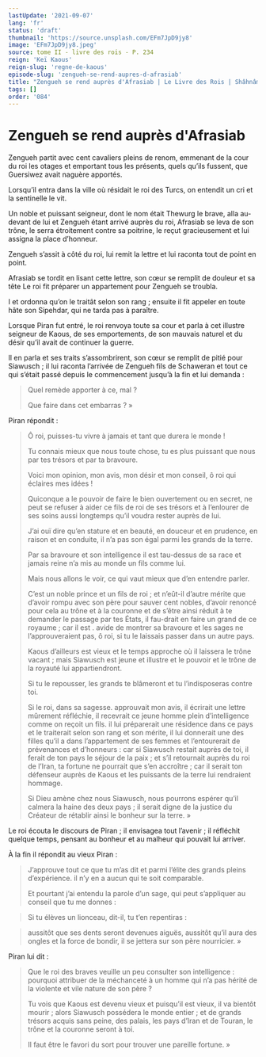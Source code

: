 ```yaml
---
lastUpdate: '2021-09-07'
lang: 'fr'
status: 'draft'
thumbnail: 'https://source.unsplash.com/EFm7JpD9jy8'
image: 'EFm7JpD9jy8.jpeg'
source: tome II - livre des rois - P. 234
reign: 'Keï Kaous'
reign-slug: 'regne-de-kaous'
episode-slug: 'zengueh-se-rend-aupres-d-afrasiab'
title: "Zengueh se rend auprès d'Afrasiab | Le Livre des Rois | Shâhnâmeh"
tags: []
order: '084'
---
```


<!-- LTeX: language=fr -->

# Zengueh se rend auprès d'Afrasiab

Zengueh partit avec cent cavaliers pleins de renom, emmenant de la cour du roi les otages et emportant tous les présents, quels qu’ils fussent, que Guersiwez avait naguère apportés.

Lorsqu’il entra dans la ville où résidait le roi des Turcs, on entendit un cri et la sentinelle le vit.

Un noble et puissant seigneur, dont le nom était Thewurg le brave, alla au-devant de lui et Zengueh étant arrivé auprès du roi, Afrasiab se leva de son trône, le serra étroitement contre sa poitrine, le reçut gracieusement et lui assigna la place d’honneur.

Zengueh s’assit à côté du roi, lui remit la lettre et lui raconta tout de point en point.

Afrasiab se tordit en lisant cette lettre, son cœur se remplit de douleur et sa tête Le roi fit préparer un appartement pour Zengueh se troubla.

I et ordonna qu’on le traitât selon son rang ; ensuite il fit appeler en toute hâte son Sipehdar, qui ne tarda pas à paraître.

Lorsque Piran fut entré, le roi renvoya toute sa cour et parla à cet illustre seigneur de Kaous, de ses emportements, de son mauvais naturel et du désir qu’il avait de continuer la guerre.

Il en parla et ses traits s’assombrirent, son cœur se remplit de pitié pour Siawusch ; il lui raconta l’arrivée de Zengueh fils de Schaweran et tout ce qui s’était passé depuis le commencement jusqu’à la fin et lui demanda :

> Quel remède apporter à ce, mal ?
>
> Que faire dans cet embarras ? »

Piran répondit :

> Ô roi, puisses-tu vivre à jamais et tant que durera le monde !
>
> Tu connais mieux que nous toute chose, tu es plus puissant que nous par tes trésors et par ta bravoure.
>
> Voici mon opinion, mon avis, mon désir et mon conseil, ô roi qui éclaires mes idées !
>
> Quiconque a le pouvoir de faire le bien ouvertement ou en secret, ne peut se refuser à aider ce fils de roi de ses trésors et à l’enlourer de ses soins aussi longtemps qu’il voudra rester auprès de lui.
>
> J’ai ouï dire qu’en stature et en beauté, en douceur et en prudence, en raison et en conduite, il n’a pas son égal parmi les grands de la terre.
>
> Par sa bravoure et son intelligence il est tau-dessus de sa race et jamais reine n’a mis au monde un fils comme lui.
>
> Mais nous allons le voir, ce qui vaut mieux que d’en entendre parler.
>
> C’est un noble prince et un fils de roi ; et n’eût-il d’autre mérite que d’avoir rompu avec son père pour sauver cent nobles, d’avoir renoncé pour cela au trône et à la couronne et de s’être ainsi réduit à te demander le passage par tes États, il fau-drait en faire un grand de ce royaume ; car il est .
avide de montrer sa bravoure et les sages ne l’approuveraient pas, ô roi, si tu le laissais passer dans un autre pays.
>
> Kaous d’ailleurs est vieux et le temps approche où il laissera le trône vacant ; mais Siawusch est jeune et illustre et le pouvoir et le trône de la royauté lui appartiendront.
>
> Si tu le repousser, les grands te blâmeront et tu l’indisposeras contre toi.
>
> Si le roi, dans sa sagesse. approuvait mon avis, il écrirait une lettre mûrement réfléchie, il recevrait ce jeune homme plein d’intelligence comme on reçoit un fils. il lui préparerait une résidence dans ce pays et le traiterait selon son rang et son mérite, il lui donnerait une des filles qu’il a dans l’appartement de ses femmes et l’entourerait de prévenances et d’honneurs : car si Siawusch restait auprès de toi, il ferait de ton pays le séjour de la paix ; et s’il retournait auprès du roi de l’Iran, ta fortune ne pourrait que s’en accroître ; car il serait ton défenseur auprès de Kaous et les puissants de la terre lui rendraient hommage.
>
> Si Dieu amène chez nous Siawusch, nous pourrons espérer qu’il calmera la haine des deux pays ; il serait digne de la justice du Créateur de rétablir ainsi le bonheur sur la terre. »

Le roi écouta le discours de Piran ; il envisagea tout l’avenir ; il réfléchit quelque temps, pensant au bonheur et au malheur qui pouvait lui arriver.

À la fin il répondit au vieux Piran :

> J’approuve tout ce que tu m’as dit et parmi l’élite des grands pleins d’expérience. il n’y en a aucun qui te soit comparable.
>
> Et pourtant j’ai entendu la parole d’un sage, qui peut s’appliquer au conseil que tu me donnes :

> Si tu élèves un lionceau, dit-il, tu t’en repentiras :

> aussitôt que ses dents seront devenues aiguës, aussitôt qu’il aura des ongles et la force de bondir, il se jettera sur son père nourricier. »

Piran lui dit :

> Que le roi des braves veuille un peu consulter son intelligence : pourquoi attribuer de la méchanceté à un homme qui n’a pas hérité de la violente et vile nature de son père ?
>
> Tu vois que Kaous est devenu vieux et puisqu’il est vieux, il va bientôt mourir ; alors Siawusch possédera le monde entier ; et de grands trésors acquis sans peine, des palais, les pays d’Iran et de Touran, le trône et la couronne seront à toi.
>
> Il faut être le favori du sort pour trouver une pareille fortune. »
